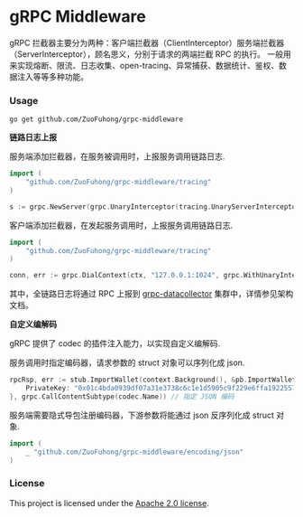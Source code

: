 # gRPC Middleware

gRPC 拦截器主要分为两种：客户端拦截器（ClientInterceptor）服务端拦截器（ServerInterceptor），顾名思义，分别于请求的两端拦截 RPC 的执行。
一般用来实现熔断、限流、日志收集、open-tracing、异常捕获、数据统计、鉴权、数据注入等等多种功能。

### Usage

```shell
go get github.com/ZuoFuhong/grpc-middleware
```

**链路日志上报**

服务端添加拦截器，在服务被调用时，上报服务调用链路日志.

```go
import (
    "github.com/ZuoFuhong/grpc-middleware/tracing"
)

s := grpc.NewServer(grpc.UnaryInterceptor(tracing.UnaryServerInterceptor()))
```

客户端添加拦截器，在发起服务调用时，上报服务调用链路日志.

```go
import (
    "github.com/ZuoFuhong/grpc-middleware/tracing"
)

conn, err := grpc.DialContext(ctx, "127.0.0.1:1024", grpc.WithUnaryInterceptor(tracing.UnaryClientInterceptor()))
```

其中，全链路日志将通过 RPC 上报到 [grpc-datacollector](https://github.com/ZuoFuhong/grpc-datacollector) 集群中，详情参见架构文档。

**自定义编解码**

gRPC 提供了 codec 的插件注入能力，以实现自定义编解码.

服务调用时指定编码器，请求参数的 struct 对象可以序列化成 json.

```go
rpcRsp, err := stub.ImportWallet(context.Background(), &pb.ImportWalletReq{
    PrivateKey: "0x01c4bda0939df07a31e3738c6c1e1d5905c9f229e6ffa1922557308a62efb23f",
}, grpc.CallContentSubtype(codec.Name)) // 指定 JSON 编码
```

服务端需要隐式导包注册编码器，下游参数将能通过 json 反序列化成 struct 对象.

```go
import (
    _ "github.com/ZuoFuhong/grpc-middleware/encoding/json"
)
```

### License

This project is licensed under the [Apache 2.0 license](https://github.com/ZuoFuhong/grpc-middleware/blob/master/LICENSE).
